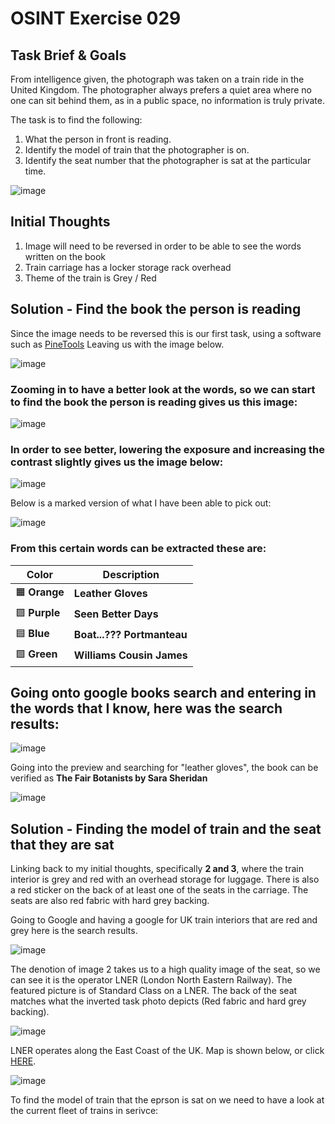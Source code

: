 # OSINT Exercise 029

## Task Brief & Goals
From intelligence given, the photograph was taken on a train ride in the United Kingdom. The photographer always prefers a quiet area where no one can sit behind them, as in a public space, no information is truly private.

The task is to find the following:
1. What the person in front is reading. 
2. Identify the model of train that the photographer is on.
3. Identify the seat number that the photographer is sat at the particular time. 

![image](References_Photos/osintexercise029.png)


## Initial Thoughts

1. Image will need to be reversed in order to be able to see the words written on the book
2. Train carriage has a locker storage rack overhead
3. Theme of the train is Grey / Red


## Solution - Find the book the person is reading

Since the image needs to be reversed this is our first task, using a software such as [PineTools](https://www.google.co.uk/url?sa=t&rct=j&q=&esrc=s&source=web&cd=&cad=rja&uact=8&ved=2ahUKEwiy5_qF4s2OAxUqVEEAHTvTF68QFnoECBcQAQ&url=https%3A%2F%2Fpinetools.com%2Fflip-image&usg=AOvVaw2DaC8YLYyvn0OobxPhscO_&opi=89978449)
Leaving us with the image below.

![image](References_Photos/29_Flipped.png)

### Zooming in to have a better look at the words, so we can start to find the book the person is reading gives us this image:

![image](References_Photos/Kindle_Zoomed.PNG)

### In order to see better, lowering the exposure and increasing the contrast slightly gives us the image below:

![image](References_Photos/Zoomed_Low_Exp.png)

Below is a marked version of what I have been able to pick out:

![image](References_Photos/Zoomed_Low_Exp_Marked.PNG)


### From this certain words can be extracted these are:

| **Color** | **Description**             |
|-----------|-----------------------------|
| 🟧 **Orange** | **Leather Gloves**          |
| 🟪 **Purple** | **Seen Better Days**        |
| 🟦 **Blue**   | **Boat...??? Portmanteau**      |
| 🟩 **Green**  | **Williams Cousin James**   |

## Going onto google books search and entering in the words that I know, here was the search results:

![image](References_Photos/Google_Book_Search.PNG)

Going into the preview and searching for "leather gloves", the book can be verified as **The Fair Botanists by Sara Sheridan**

![image](References_Photos/Book_Words_Match.PNG)

## Solution - Finding the model of train and the seat that they are sat

Linking back to my initial thoughts, specifically **2 and 3**, where the train interior is grey and red with an overhead storage for luggage. There is also a red sticker on the back of at least one of the seats in the carriage. The seats are also red fabric with hard grey backing.

Going to Google and having a google for UK train interiors that are red and grey here is the search results.

![image](References_Photos/Train_Carriage.PNG)

The denotion of image 2 takes us to a high quality image of the seat, so we can see it is the operator LNER (London North Eastern Railway). The featured picture is of Standard Class on a LNER. The back of the seat matches what the inverted task photo depicts (Red fabric and hard grey backing).

![image](References_Photos/HQ_Seat.PNG)

LNER operates along the East Coast of the UK. Map is shown below, or click [HERE](https://assets.ctfassets.net/mxack5k9p2sw/1gXLQ3vbrY5zcWx7bsgQ3g/61856e0c22328de7baf0480303a4f1c8/m_lner2903-lner-route-map-update.pdf).

![image](References_Photos/LNER_Map.PNG)

To find the model of train that the eprson is sat on we need to have a look at the current fleet of trains in serivce:
